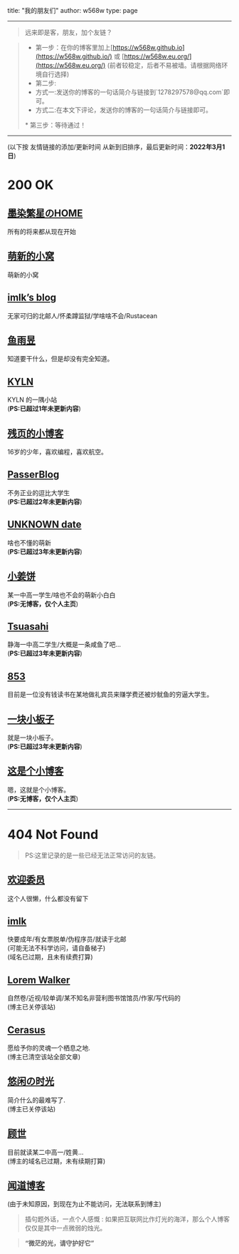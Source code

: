 title: "我的朋友们"
author: w568w
type: page

---
> 远来即是客，朋友，加个友链？  
  
> *  第一步：在你的博客里加上[https://w568w.github.io](https://w568w.github.io/)  或 [https://w568w.eu.org/](https://w568w.eu.org/) (前者较稳定，后者不易被墙。请根据网络环境自行选择)
> *  第二步:<ul>
> <li>方式一:发送你的博客的一句话简介与链接到`1278297578@qq.com`即可。  </li>
> <li>方式二:在本文下评论，发送你的博客的一句话简介与链接即可。 </li>
> </ul>
> *   第三步：等待通过！

---
  
(以下按 友情链接的添加/更新时间 从新到旧排序，最后更新时间：**2022年3月1日**)  


# 200 OK
## [墨染繁星のHOME](https://blog.th-mc.cn)
所有的将来都从现在开始
## [萌新的小窝](http://www.moexin.cn)
萌新的小窝
## [imlk’s blog](https://blog.imlk.top/)
无家可归的北邮人/怀柔蹲监狱/学啥啥不会/Rustacean  
## [鱼雨昱](https://yuu.ink/)
知道要干什么，但是却没有完全知道。  
## [KYLN](https://kyln24.github.io/)
KYLN 的一隅小站  
(__PS:已超过1年未更新内容__)  
## [残页的小博客](https://blog.canyie.top/)
16岁的少年，喜欢编程，喜欢航空。  
## [PasserBlog](https://takuron.top/)  
不务正业的逗比大学生  
(__PS:已超过2年未更新内容__)  
## [UNKNOWN date](https://n-a.date/)
啥也不懂的萌新  
(__PS:已超过3年未更新内容__)  
## [小姜饼](https://jambing.cn/)
某一中高一学生/啥也不会的萌新小白白  
(**PS:无博客，仅个人主页**)
## [Tsuasahi](http://tsuasahi.com/)
静海一中高二学生/大概是一条咸鱼了吧...  
(__PS:已超过3年未更新内容__)  
## [853](http://blog.853lab.com/)   
目前是一位没有钱读书在某地做礼宾员来赚学费还被炒鱿鱼的穷逼大学生。 
## [一块小板子](https://oboard.github.io/index.html)  
就是一块小板子。  
(__PS:已超过3年未更新内容__)
## [这是个小博客](http://fols.top/)  
嗯，这就是个小博客。  
(**PS:无博客，仅个人主页**)
  
---
  
# 404 Not Found
> PS:这里记录的是一些已经无法正常访问的友链。  
## [欢迎委员](https://hywy.baklib.com/)  
这个人很懒，什么都没有留下  
## [imlk](https://imlk.ink/)  
快要成年/有女票脱单/伪程序员/就读于北邮  
(可能无法不科学访问，请自备梯子)  
(域名已过期，且未有续费打算)
## [Lorem Walker](https://loremwalker.github.io/)   
自然卷/近视/较单调/某不知名非营利图书馆馆员/作家/写代码的  
(博主已关停该站)
## [Cerasus](http://acandroid.top/)  
愿给予你的灵魂一个栖息之地.  
(博主已清空该站全部文章)
## [悠闲の时光](http://blog.yaerin.com/)  
简介什么的最难写了.  
(博主已关停该站)  
## [顾世](http://butlife.cn/)  
目前就读某二中高一/姓黄...    
(博主的域名已过期，未有续期打算)
## [闻道博客](http://wendao123.cn/)  
(由于未知原因，到现在为止不能访问，无法联系到博主)  
  
> 插句题外话，一点个人感慨 : 如果把互联网比作灯光的海洋，那么个人博客仅仅是其中一点微弱的烛光。  
   
   
> **“微茫的光，请守护好它”**